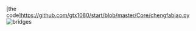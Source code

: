 [the code]https://github.com/gtx1080/start/blob/master/Core/chengfabiao.py
![bridges](/Pictures/屏幕截图(555).png)
